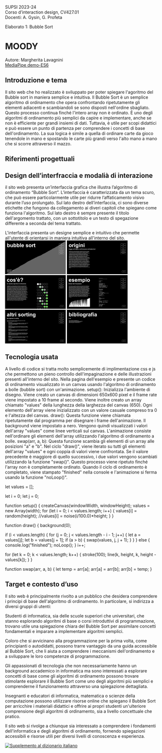 SUPSI 2023-24  
Corso d’interaction design, CV427.01  
Docenti: A. Gysin, G. Profeta  

Elaborato 1: Bubble Sort 

# MOODY
Autore: Margherita Lavagnini  
[MediaPipe demo-ES6](https://margheritalavagnini.github.io/moody/index.html)


## Introduzione e tema
Il sito web che ho realizzato è sviluppato per poter spiegare l'agoritmo del Bubble sort in maniera semplice e intuitiva. Il Bubble Sort è un semplice algoritmo di ordinamento che opera confrontando ripetutamente gli elementi adiacenti e scambiandoli se sono disposti nell'ordine sbagliato. Questo processo continua finché l'intero array non è ordinato. È uno degli algoritmi di ordinamento più semplici da capire e implementare, anche se non è efficiente per grandi insiemi di dati. Tuttavia, è utile per scopi didattici e può essere un punto di partenza per comprendere i concetti di base dell'ordinamento. La sua logica è simile a quella di ordinare carte da gioco tenendole in mano e spostando le carte più grandi verso l'alto mano a mano che si scorre attraverso il mazzo.

## Riferimenti progettuali


## Design dell’interfraccia e modalià di interazione
il sito web presenta un’interfaccia grafica che illustra l’algoritmo di ordinamento “Bubble Sort”. L’interfaccia è caratterizzata da un tema scuro, che può essere particolarmente utile per ridurre l’affaticamento visivo durante l’uso prolungato.
Sul lato destro dell’interfaccia, ci sono diverse etichette che fungono da collegamento ai diveri capitoli che spiegano come funziona l'algoritmo.
Sul lato destro è sempre presente il titolo dell'argomento trattato, con un sottotitolo e un testo di spegazione differente a seconda del tema trattato.

L'interfaccia presenta un designe semplice e intuitivo che permette all'utente di orientarsi in maniera intuitiva all'interno del sito.
[<img src="doc/Screenshot_01.png" width="200">]()
[<img src="doc/Screenshot_02.png" width="200">]()
[<img src="doc/Screenshot_03.png" width="200">]()
[<img src="doc/Screenshot_04.png" width="200">]()
[<img src="doc/Screenshot_05.png" width="200">]()
[<img src="doc/Screenshot_06.png" width="200">]()


## Tecnologia usata
A livello di codice si tratta molto semplicemente di implimentazione css e js che permettono un pieno controllo dell'impaginazione e delle illustrazioni presenti all'interno del sito. Nella pagina dell'esempio e presente un codice di ordinamento visualizzato in un canvas usando l'algoritmo di ordinamento a bolle (bubble sort) con un'animazione. setup(): Inizializza l'ambiente di disegno. Viene creato un canvas di dimensioni 650x600 pixel e il frame rate viene impostato a 10 frame al secondo. Viene inoltre creato un array chiamato "values" della lunghezza della larghezza del canvas (650). Ogni elemento dell'array viene inizializzato con un valore casuale compreso tra 0 e l'altezza del canvas. draw(): Questa funzione viene chiamata ripetutamente dal programma per disegnare i frame dell'animazione. Il background viene impostato a nero. Vengono quindi visualizzati i valori dell'array "values" come linee verticali sul canvas. L'animazione consiste nell'ordinare gli elementi dell'array utilizzando l'algoritmo di ordinamento a bolle. swap(arr, a, b): Questa funzione scambia gli elementi di un array alle posizioni "a" e "b". Nel ciclo "draw()", viene iterato su tutti gli elementi dell'array "values" e ogni coppia di valori viene confrontata. Se il valore precedente è maggiore di quello successivo, i due valori vengono scambiati utilizzando la funzione "swap()". Questo processo viene ripetuto finché l'array non è completamente ordinato. Quando il ciclo di ordinamento è completato, viene stampato "finished" nella console e l'animazione si ferma usando la funzione "noLoop()".


let values = [];

let i = 0;
let j = 0;

function setup() {
  createCanvas(windowWidth, windowHeight);
  values = new Array(width);
  for (let i = 0; i < values.length; i++) {
    values[i] = random(height);
    //values[i] = noise(i/100.0)*height;
  }
}

function draw() {
  background(0);

  if (i < values.length) {
    for (j = 0; j < values.length - i - 1; j++) {
      let a = values[j];
      let b = values[j + 1];
      if (a > b) {
        swap(values, j, j + 1);
      }
    }
  } else {
    console.log("finished");
    noLoop();
  }
  i++;

  for (let k = 0; k < values.length; k++) {
    stroke(100);
    line(k, height, k, height - values[k]);
  }
}


function swap(arr, a, b) {
  let temp = arr[a];
  arr[a] = arr[b];
  arr[b] = temp;
}


## Target e contesto d’uso


Il sito web è principalmente rivolto a un pubblico che desidera comprendere i principi di base dell'algoritmo di ordinamento. In particolare, si indirizza a diversi gruppi di utenti:

Studenti di informatica, sia delle scuole superiori che universitari, che stanno esplorando algoritmi di base o corsi introduttivi di programmazione, trovano utile una spiegazione chiara del Bubble Sort per assimilare concetti fondamentali e imparare a implementare algoritmi semplici.

Coloro che si avvicinano alla programmazione per la prima volta, come principianti o autodidatti, possono trarre vantaggio da una guida accessibile al Bubble Sort, che li aiuta a comprendere i meccanismi dell'ordinamento e a sviluppare le loro competenze di programmazione.

Gli appassionati di tecnologia che non necessariamente hanno un background accademico in informatica ma sono interessati a esplorare concetti di base come gli algoritmi di ordinamento possono trovare stimolante esplorare il Bubble Sort come uno degli algoritmi più semplici e comprenderne il funzionamento attraverso una spiegazione dettagliata.

Insegnanti e educatori di informatica, matematica o scienze della computazione possono utilizzare risorse online che spiegano il Bubble Sort per arricchire i materiali didattici e offrire ai propri studenti un'ulteriore comprensione degli algoritmi di ordinamento, sia a livello concettuale che pratico.

Il sito web si rivolge a chiunque sia interessato a comprendere i fondamenti dell'informatica e degli algoritmi di ordinamento, fornendo spiegazioni accessibili e risorse utili per diversi livelli di conoscenza e esperienza.


[<img src="doc/munari.jpg" width="300" alt="Supplemento al dizionario italiano">]()
